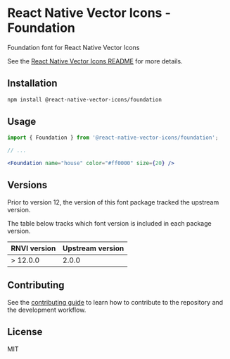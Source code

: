 # React Native Vector Icons - Foundation

Foundation font for React Native Vector Icons

See the [React Native Vector Icons README](../../README.md) for more details.

## Installation

```sh
npm install @react-native-vector-icons/foundation
```

## Usage

```jsx
import { Foundation } from '@react-native-vector-icons/foundation';

// ...

<Foundation name="house" color="#ff0000" size={20} />
```

## Versions

Prior to version 12, the version of this font package tracked the upstream version.

The table below tracks which font version is included in each package version.

| RNVI version | Upstream version |
| ------------ | ---------------- |
| &gt; 12.0.0 | 2.0.0 |

## Contributing

See the [contributing guide](../../CONTRIBUTING.md) to learn how to contribute to the repository and the development workflow.

## License

MIT
